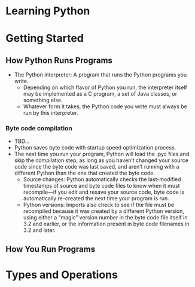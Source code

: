 # Learning Python

# Getting Started
## How Python Runs Programs
* The Python interpreter: A program that runs the Python programs you write.
	* Depending on which flavor of Python you run, the interpreter itself may be implemented as a C program, a set of Java classes, or something else. 
	* Whatever form it takes, the Python code you write must always be run by this interpreter.

### Byte code compilation
* TBD...
* Python saves byte code with startup speed optimization process. 
* The next time you run your program, Python will load the .pyc files and skip the compilation step, as long as you haven’t changed your source code since the byte code was last saved, and aren’t running with a different Python than the one that created the byte code. 
	* Source changes: Python automatically checks the last-modified timestamps of source and byte code files to know when it must recompile—if you edit and resave your source code, byte code is automatically re-created the next time your program is run.
	* Python versions: Imports also check to see if the file must be recompiled because it was created by a different Python version, using either a “magic” version number in the byte code file itself in 3.2 and earlier, or the information present in byte code filenames in 3.2 and later.

## How You Run Programs

# Types and Operations
